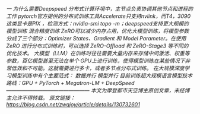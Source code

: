 *一 为什么需要Deepspeed
分布式计算环境中，主节点负责协调其他节点和进程的工作
pytorch官方提供的分布式训练工具Accelerate只支持nvlink，而T4，3090这类显卡是PIX ，检测方式：nvidia-smi topo -m；deepspeed支持更大规模的模型训练
混合精度训练
ZeRO可以减少内存占用，优化大模型训练，将模型参数分成了三个部分：Optimizer States、Gradient 和 Model Parameter。在使用 ZeRO 进行分布式训练时，可以选择 ZeRO-Offload 和 ZeRO-Stage3 等不同的优化技术。
大模型（LLM）在训练时往往需要大量内存来存储中间激活、权重等参数，百亿模型甚至无法在单个 GPU上进行训练，使得模型训练在某些情况下非常低效和不可能。这就需要进行多卡，或者多节点分布式训练。
在大规模深度学习模型训练中有个主要范式：
数据并行
模型并行
目前训练超大规模语言模型技术路线：GPU + PyTorch + Megatron-LM + DeepSpeed
————————————————
                            本文为摩登都市天空博主原创文章，未经博主允许不得转载。
原文链接：https://blog.csdn.net/zwqjoy/article/details/130732601*